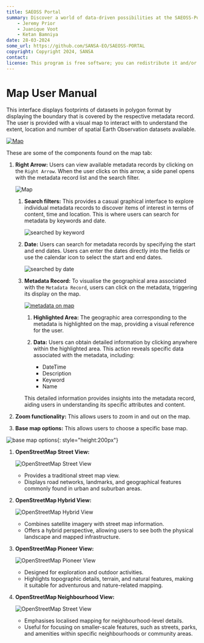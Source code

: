 ```yaml
---
title: SAEOSS Portal
summary: Discover a world of data-driven possibilities at the SAEOSS-Portal, where information converges to empower data sharing and decision-making.
    - Jeremy Prior
    - Juanique Voot
    - Ketan Bamniya
date: 28-03-2024
some_url: https://github.com/SANSA-EO/SAEOSS-PORTAL
copyright: Copyright 2024, SANSA
contact:
license: This program is free software; you can redistribute it and/or modify it under the terms of the GNU Affero General Public License as published by the Free Software Foundation; either version 3 of the License, or (at your option) any later version.
---
```


# Map User Manual

This interface displays footprints of datasets in polygon format by displaying the boundary that is covered by the respective metadata record.
The user is provided with a visual map to interact with to understand the extent, location and number of spatial Earth Observation datasets available.

[![Map](img/map-1.png)](./img/map-1.png)

These are some of the components found on the map tab:

1. **Right Arrow:** Users can view available metadata records by clicking on the `Right Arrow`. When the user clicks on this arrow, a side panel opens with the metadata record list and the search filter.

    ![Map](img/map-2.png)

    1. **Search filters:** This provides a casual graphical interface to explore individual metadata records to discover items of interest in terms of content, time and location. This is where users can search for metadata by keywords and date.

        ![searched by keyword](./img/map-3.png)

    2. **Date:** Users can search for metadata records by specifying the start and end dates. Users can enter the dates directly into the fields or use the calendar icon to select the start and end dates.

        ![searched by date](./img/map-8.png)

    3. **Metadata Record:** To visualise the geographical area associated with the `Metadata Record`, users can click on the metadata, triggering its display on the map.

        [![metadata on map](./img/map-9.png)](./img/map-9.png)

        1. **Highlighted Area:** The geographic area corresponding to the metadata is highlighted on the map, providing a visual reference for the user.

        2. **Data:** Users can obtain detailed information by clicking anywhere within the highlighted area. This action reveals specific data associated with the metadata, including:

            - DateTime
            - Description
            - Keyword
            - Name
        
        This detailed information provides insights into the metadata record, aiding users in understanding its specific attributes and content.

2. **Zoom functionality:** This allows users to zoom in and out on the map.
 
3. **Base map options:** This allows users to choose a specific base map.

![base map options](./img/map-10.png){: style="height:200px"}

1. **OpenStreetMap Street View:**

    ![OpenStreetMap Street View](./img/map-4.png)

    - Provides a traditional street map view.
    - Displays road networks, landmarks, and geographical features commonly found in urban and suburban areas.

2. **OpenStreetMap Hybrid View:**

    ![OpenStreetMap Hybrid View](./img/map-5.png)

    - Combines satellite imagery with street map information.
    - Offers a hybrid perspective, allowing users to see both the physical landscape and mapped infrastructure.

3. **OpenStreetMap Pioneer View:**

    ![OpenStreetMap Pioneer View](./img/map-6.png)
    
    - Designed for exploration and outdoor activities.
    - Highlights topographic details, terrain, and natural features, making it suitable for adventurous and nature-related mapping.

4. **OpenStreetMap Neighbourhood View:**

    ![OpenStreetMap Street View](./img/map-7.png)

    - Emphasises localised mapping for neighbourhood-level details.
    - Useful for focusing on smaller-scale features, such as streets, parks, and amenities within specific neighbourhoods or community areas.
